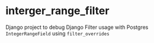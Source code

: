 # interger_range_filter

Django project to debug Django Filter usage with Postgres `IntegerRangeField` using `filter_overrides`
